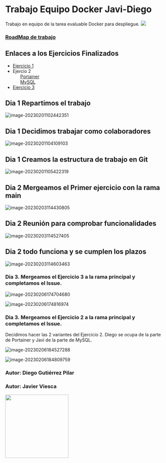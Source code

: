 # Trabajo Equipo Docker Javi-Diego
Trabajo en equipo de la tarea evaluable Docker para despliegue.
<img src="https://www.freecodecamp.org/news/content/images/size/w2000/2019/07/1_AUiK5PwnsPG_xaT9jcVoSA-2.jpeg">
### <a href="https://github.com/users/diego91gp/projects/1/views/1">RoadMap de trabajo</a>

## Enlaces a los Ejercicios Finalizados
<ul>
  <li><a href="Ejercicio1/Diego">Ejercicio 1</a></li>
  <li>Ejercio 2
  	<ul><a href="Ejercicio2/Portainer">Portainer</a></ul>
    <ul><a href="Ejercicio2/MySQL">MySQL</a></ul> 
  </li>
  <li><a href="Ejercicio3/">Ejercicio 3</a></li>
</ul>



## Dia 1 Repartimos el trabajo


![image-20230201102442351](assets/image-20230201102442351.png)

## Dia 1 Decidimos trabajar como colaboradores

![image-20230201104109103](assets/image-20230201104109103.png)



## Dia 1 Creamos la estructura de trabajo en Git

![image-20230201105422319](./assets/image-20230201105422319.png)

## Dia 2 Mergeamos el Primer ejercicio con la rama main

![image-20230203114430805](./assets/image-20230203114430805.png)

## Dia 2 Reunión para comprobar funcionalidades

![image-20230203114527405](./assets/image-20230203114527405.png)



## Dia 2 todo funciona y se cumplen los plazos

![image-20230203114603463](./assets/image-20230203114603463.png)



### Dia 3. Mergeamos el Ejercicio 3 a la rama principal y completamos el Issue.

![image-20230206174704680](./assets/image-20230206174704680.png)

![image-20230206174816974](./assets/image-20230206174816974.png)



### Dia 3. Mergeamos el Ejercicio 2 a la rama principal y completamos el Issue.

Decidimos hacer las 2 variantes del Ejercicio 2. Diego se ocupa de la parte de Portainer y Javi de la parte de MySQL.

![image-20230206184527288](./assets/image-20230206184527288.png)

![image-20230206184809759](./assets/image-20230206184809759.png)



### Autor: Diego Gutiérrez Pilar

### Autor: Javier Viesca
<img width="200px" src="https://co2asturias.es/wp-content/uploads/2021/06/CIFP-sectores-industrial-servicios-logo.png">
